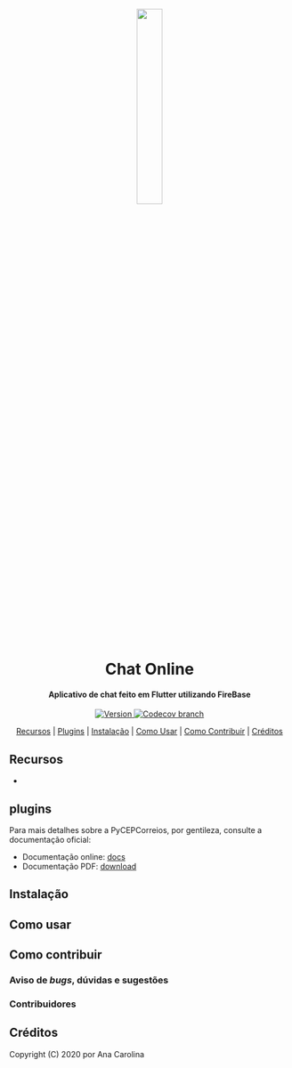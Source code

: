 <h1 align="center">
  <br>
  <a href="https://pypi.org/project/pycep-correios/">
  <img src="https://i.imgur.com/1fjwbvG.jpg" width="30%"></a>
  <br>
  Chat Online
  <br>
</h1>

<h4 align="center">Aplicativo de chat feito em Flutter utilizando FireBase</h4>

<p align="center">
  <a href="https://travis-ci.org/mstuttgart/pycep-correios">
    <img src="https://img.shields.io/travis/mstuttgart/pycep-correios/develop.svg?style=flat-square" alt="Version">
  </a>
  <a href="https://codecov.io/gh/mstuttgart/pycep-correios?branch=develop">
    <img alt="Codecov branch" src="https://img.shields.io/codecov/c/github/mstuttgart/pycep-correios/develop?style=flat-square">
  </a>
</p>

<p align="center">
  <a href="#recursos">Recursos</a> |
  <a href="#plugins">Plugins</a> |
  <a href="#instalação">Instalação</a> |
  <a href="#como-usar">Como Usar</a> |
  <a href="#como-contribuir">Como Contribuir</a> |
  <a href="#créditos">Créditos</a>
</p>


## Recursos

- 

## plugins

Para mais detalhes sobre a PyCEPCorreios, por gentileza, consulte a documentação oficial:

-   Documentação online: [docs](https://pycep-correios.readthedocs.io/pt/develop/)
-   Documentação PDF: [download](https://media.readthedocs.org/pdf/pycep-correios/stable/pycep-correios.pdf)

## Instalação


## Como usar



## Como contribuir


### Aviso de *bugs*, dúvidas e sugestões



### Contribuidores



## Créditos

Copyright (C) 2020 por Ana Carolina

